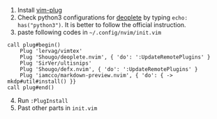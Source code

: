 1. Install [vim-plug](https://github.com/junegunn/vim-plug)
2. Check python3 configurations for [deoplete](https://github.com/Shougo/deoplete.nvim) by typing `echo: has("python3")`. It is better to follow the official instruction.
3. paste following codes in `~/.config/nvim/init.vim`
```
call plug#begin()
    Plug 'lervag/vimtex'
    Plug 'Shougo/deoplete.nvim', { 'do': ':UpdateRemotePlugins' }
    Plug 'SirVer/ultisnips'
    Plug 'Shougo/defx.nvim', { 'do': ':UpdateRemotePlugins' }
    Plug 'iamcco/markdown-preview.nvim', { 'do': { -> mkdp#util#install() }}
call plug#end()
```
4. Run `:PlugInstall`
5. Past other parts in `init.vim`
